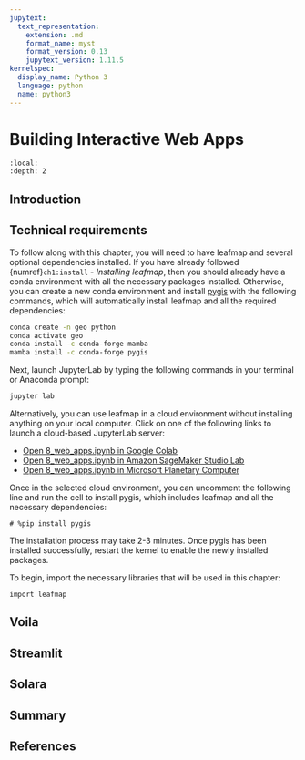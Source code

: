```yaml
---
jupytext:
  text_representation:
    extension: .md
    format_name: myst
    format_version: 0.13
    jupytext_version: 1.11.5
kernelspec:
  display_name: Python 3
  language: python
  name: python3
---
```


# Building Interactive Web Apps

```{contents}
:local:
:depth: 2
```

## Introduction

## Technical requirements

To follow along with this chapter, you will need to have leafmap and several optional dependencies installed. If you have already followed {numref}`ch1:install` - _Installing leafmap_, then you should already have a conda environment with all the necessary packages installed. Otherwise, you can create a new conda environment and install [pygis](https://pygis.gishub.org) with the following commands, which will automatically install leafmap and all the required dependencies:

```bash
conda create -n geo python
conda activate geo
conda install -c conda-forge mamba
mamba install -c conda-forge pygis
```

Next, launch JupyterLab by typing the following commands in your terminal or Anaconda prompt:

```bash
jupyter lab
```

Alternatively, you can use leafmap in a cloud environment without installing anything on your local computer. Click on one of the following links to launch a cloud-based JupyterLab server:

- [Open 8_web_apps.ipynb in Google Colab](https://colab.research.google.com/github/giswqs/leafmap-book/blob/master/chapters/8_web_apps.ipynb)
- [Open 8_web_apps.ipynb in Amazon SageMaker Studio Lab](https://studiolab.sagemaker.aws/import/github/giswqs/leafmap-book/blob/master/chapters/8_web_apps.ipynb)
- [Open 8_web_apps.ipynb in Microsoft Planetary Computer](https://pccompute.westeurope.cloudapp.azure.com/compute/hub/user-redirect/git-pull?repo=https://github.com/giswqs/leafmap-book&urlpath=lab/tree/leafmap-book/chapters/8_web_apps.ipynb&branch=master)

Once in the selected cloud environment, you can uncomment the following line and run the cell to install pygis, which includes leafmap and all the necessary dependencies:

```{code-cell} ipython3
# %pip install pygis
```

The installation process may take 2-3 minutes. Once pygis has been installed successfully, restart the kernel to enable the newly installed packages.

To begin, import the necessary libraries that will be used in this chapter:

```{code-cell} ipython3
import leafmap
```

## Voila

## Streamlit

## Solara

## Summary

## References

